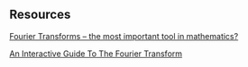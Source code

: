 Resources
----------

[Fourier Transforms – the most important tool in mathematics?](http://ibmathsresources.com/2014/08/14/fourier-transforms-the-most-important-tool-in-mathematics/)

[An Interactive Guide To The Fourier Transform](http://betterexplained.com/articles/an-interactive-guide-to-the-fourier-transform/)
